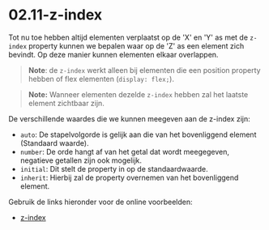 <link rel="stylesheet" href="../../templates/main.css"></link>

# 02.11-z-index

Tot nu toe hebben altijd elementen verplaatst op de 'X' en 'Y' as met de `z-index` property kunnen we bepalen waar op de 'Z' as een element zich bevindt. Op deze manier kunnen elementen elkaar overlappen.

> **Note**: de `z-index` werkt alleen bij elementen die een position property hebben of flex elementen (`display: flex;`).

> **Note:** Wanneer elementen dezelde `z-index` hebben zal het laatste element zichtbaar zijn.

De verschillende waardes die we kunnen meegeven aan de z-index zijn:
- `auto`: De stapelvolgorde is gelijk aan die van het bovenliggend element (Standaard waarde).
- `number`: De orde hangt af van het getal dat wordt meegegeven, negatieve getallen zijn ook mogelijk.
- `initial`: Dit stelt de property in op de standaardwaarde.
- `inherit`: Hierbij zal de property overnemen van het bovenliggend element.

Gebruik de links hieronder voor de online voorbeelden:
- [z-index](https://codepen.io/Quinten-Work/pen/ZEozMoJ)

